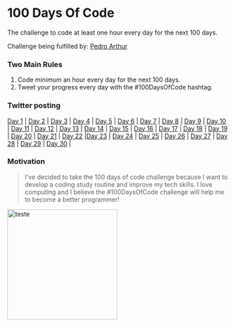 # 100 Days Of Code
The challenge to code at least one hour every day for the next 100 days.

Challenge being fulfilled by: [Pedro Arthur](https://github.com/Pedroor/)

### Two Main Rules
1.  Code minimum an hour every day for the next 100 days.
2.  Tweet your progress every day with the #100DaysOfCode hashtag.

### Twitter posting
[Day 1](https://twitter.com/Progranmer/status/1399770343712215040) | [Day 2](https://twitter.com/Progranmer/status/1400076370122842112) |   [Day 3](https://twitter.com/Progranmer/status/1400428144939634688) |  [Day 4](https://twitter.com/Progranmer/status/1400812370289696772) | [Day 5](https://twitter.com/Progranmer/status/1401265541281628162) | [Day 6](https://twitter.com/Progranmer/status/1401592735006695432) | [Day 7](https://twitter.com/Progranmer/status/1401922208918872075) | [Day 8](https://twitter.com/Progranmer/status/1402245307786747908) | [Day 9](https://twitter.com/Progranmer/status/1402620542189031428) | [Day 10](https://twitter.com/Progranmer/status/1402620542189031428) | [Day 11](https://twitter.com/Progranmer/status/1403317198932881410) |  [Day 12](https://twitter.com/Progranmer/status/1403802268605030403) | [Day 13](https://twitter.com/Progranmer/status/1404074480683651075) |  [Day 14](https://twitter.com/Progranmer/status/1404550567230382082) |  [Day 15](https://twitter.com/Progranmer/status/1404956066610397191) |  [Day 16](https://twitter.com/Progranmer/status/1404956066610397191) | [Day 17](https://twitter.com/Progranmer/status/1405485198297473025) | [Day 18](https://twitter.com/Progranmer/status/1405888902385262594) | [Day 19](https://twitter.com/Progranmer/status/1406322990841843718) | [Day 20](https://twitter.com/Progranmer/status/1400428144939634688) |  [Day 21](https://twitter.com/Progranmer/status/1401592735006695432) |  [Day 22](https://twitter.com/Progranmer/status/1407302361148805122) |[Day 23](https://twitter.com/Progranmer/status/1407302361148805122) | [Day 24](https://twitter.com/Progranmer/status/1400812370289696772) | [Day 25](https://twitter.com/Progranmer/status/1408388182929031168) | [Day 26](https://twitter.com/Progranmer/status/1408929538424385537) | [Day 27](https://twitter.com/Progranmer/status/1409287386228531205) |  [Day 28](https://twitter.com/Progranmer/status/1409673579080282121) |  [Day 29](https://twitter.com/Progranmer/status/1409871589575888913) | [Day 30](https://twitter.com/Progranmer/status/1410257662655307776) | 







### Motivation

> I've decided to take the 100 days of code challenge because I want to develop a coding study routine and improve my tech skills. I love computing and I believe the #100DaysOfCode challenge will help me to become a better programmer!

<img alt="teste" src="https://avatars.githubusercontent.com/pedroor" width="250px" align="center" />

